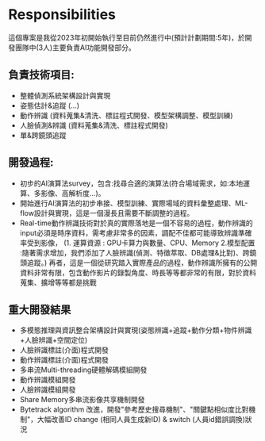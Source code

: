 # Responsibilities

這個專案是我從2023年初開始執行至目前仍然進行中(預計計劃期間:5年)，於開發團隊中(3人)主要負責AI功能開發部分。
## 負責技術項目:
* 整體偵測系統架構設計與實現
* 姿態估計&追蹤 (...)
* 動作辨識 (資料蒐集&清洗、標註程式開發、模型架構調整、模型訓練)
* 人臉偵測&辨識 (資料蒐集&清洗、標註程式開發)
* 單&跨鏡頭追蹤
  
## 開發過程:
* 初步的AI演算法survey，包含:找尋合適的演算法(符合場域需求，如:本地運算、多影像、高解析度...)。
* 開始進行AI演算法的初步串接、模型訓練、實際場域的資料彙整處理、ML-flow設計與實現，這是一個漫長且需要不斷調整的過程。
* Real-time動作辨識技術對於真的實際落地是一個不容易的過程，動作辨識的input必須是時序資料，需考慮非常多的因素，調配不佳都可能導致辨識準確率受到影像，
  (1. 運算資源 : GPU卡算力與數量、CPU、Memory 2.模型配置 :隨著需求增加，我們添加了人臉辨識(偵測、特徵萃取、DB處理&比對)、跨鏡頭追蹤。)
  再者，這是一個從研究踏入實際產品的過程，動作辨識所擁有的公開資料非常有限，包含動作影片的錄製角度、時長等等都非常的有限，對於資料蒐集、擴增等等都是挑戰


## 重大開發結果
* 多模態推理與資訊整合架構設計與實現(姿態辨識+追蹤+動作分類+物件辨識+人臉辨識+空間定位)
* 人臉辨識標註(介面)程式開發
* 動作辨識標註(介面)程式開發
* 多串流Multi-threading硬體解碼模組開發
* 動作辨識模組開發
* 人臉辨識模組開發
* Share Memory多串流影像共享機制開發
* Bytetrack algorithm 改進，開發"參考歷史搜尋機制"、"關鍵點相似度比對機制"，大幅改善ID change (相同人員生成新ID) & switch (人員id錯誤調換)狀況
